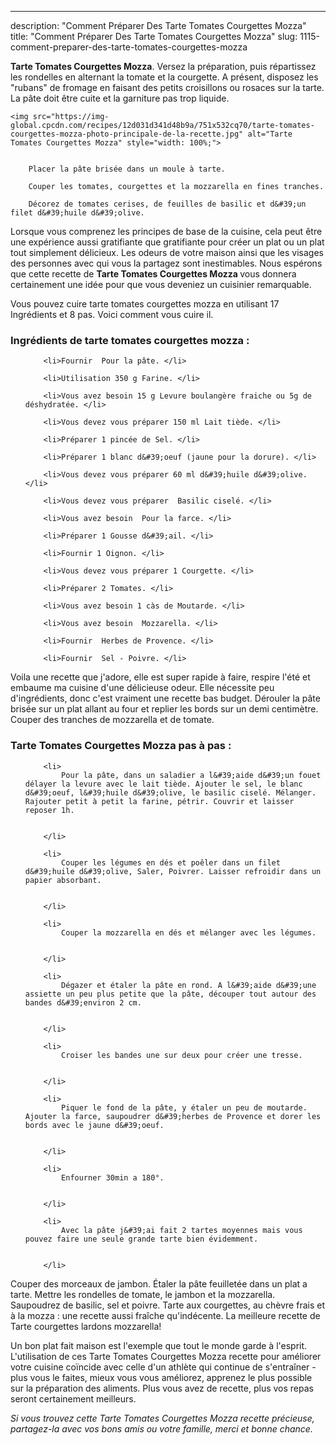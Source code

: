 ---
description: "Comment Préparer Des Tarte Tomates Courgettes Mozza"
title: "Comment Préparer Des Tarte Tomates Courgettes Mozza"
slug: 1115-comment-preparer-des-tarte-tomates-courgettes-mozza

<p>
	<strong>Tarte Tomates Courgettes Mozza</strong>. 
	Versez la préparation, puis répartissez les rondelles en alternant la tomate et la courgette. A présent, disposez les &#34;rubans&#34; de fromage en faisant des petits croisillons ou rosaces sur la tarte. La pâte doit être cuite et la garniture pas trop liquide.
</p>
<p>
	
	<img src="https://img-global.cpcdn.com/recipes/12d031d341d48b9a/751x532cq70/tarte-tomates-courgettes-mozza-photo-principale-de-la-recette.jpg" alt="Tarte Tomates Courgettes Mozza" style="width: 100%;">
	
	
		Placer la pâte brisée dans un moule à tarte.
	
		Couper les tomates, courgettes et la mozzarella en fines tranches.
	
		Décorez de tomates cerises, de feuilles de basilic et d&#39;un filet d&#39;huile d&#39;olive.
	
</p>

Lorsque vous comprenez les principes de base de la cuisine, cela peut être une expérience aussi gratifiante que gratifiante pour créer un plat ou un plat tout simplement délicieux. Les odeurs de votre maison ainsi que les visages des personnes avec qui vous la partagez sont inestimables. Nous espérons que cette recette de <strong> Tarte Tomates Courgettes Mozza </strong> vous donnera certainement une idée pour que vous deveniez un cuisinier remarquable.

<!--inarticleads1-->

Vous pouvez cuire tarte tomates courgettes mozza en utilisant 17 Ingrédients et 8 pas. Voici comment vous cuire il.

<h3>Ingrédients de tarte tomates courgettes mozza :</h3>

<ol>
	
		<li>Fournir  Pour la pâte. </li>
	
		<li>Utilisation 350 g Farine. </li>
	
		<li>Vous avez besoin 15 g Levure boulangère fraiche ou 5g de déshydratée. </li>
	
		<li>Vous devez vous préparer 150 ml Lait tiède. </li>
	
		<li>Préparer 1 pincée de Sel. </li>
	
		<li>Préparer 1 blanc d&#39;oeuf (jaune pour la dorure). </li>
	
		<li>Vous devez vous préparer 60 ml d&#39;huile d&#39;olive. </li>
	
		<li>Vous devez vous préparer  Basilic ciselé. </li>
	
		<li>Vous avez besoin  Pour la farce. </li>
	
		<li>Préparer 1 Gousse d&#39;ail. </li>
	
		<li>Fournir 1 Oignon. </li>
	
		<li>Vous devez vous préparer 1 Courgette. </li>
	
		<li>Préparer 2 Tomates. </li>
	
		<li>Vous avez besoin 1 càs de Moutarde. </li>
	
		<li>Vous avez besoin  Mozzarella. </li>
	
		<li>Fournir  Herbes de Provence. </li>
	
		<li>Fournir  Sel - Poivre. </li>
	
</ol>

Voila une recette que j&#39;adore, elle est super rapide à faire, respire l&#39;été et embaume ma cuisine d&#39;une délicieuse odeur. Elle nécessite peu d&#39;ingrédients, donc c&#39;est vraiment une recette bas budget. Dérouler la pâte brisée sur un plat allant au four et replier les bords sur un demi centimètre. Couper des tranches de mozzarella et de tomate. 

<!--inarticleads2-->

<h3>Tarte Tomates Courgettes Mozza pas à pas :</h3>

<ol>
	
		<li>
			Pour la pâte, dans un saladier a l&#39;aide d&#39;un fouet délayer la levure avec le lait tiède. Ajouter le sel, le blanc d&#39;oeuf, l&#39;huile d&#39;olive, le basilic ciselé. Mélanger. Rajouter petit à petit la farine, pétrir. Couvrir et laisser reposer 1h.
			
			
		</li>
	
		<li>
			Couper les légumes en dés et poêler dans un filet d&#39;huile d&#39;olive, Saler, Poivrer. Laisser refroidir dans un papier absorbant.
			
			
		</li>
	
		<li>
			Couper la mozzarella en dés et mélanger avec les légumes.
			
			
		</li>
	
		<li>
			Dégazer et étaler la pâte en rond. A l&#39;aide d&#39;une assiette un peu plus petite que la pâte, découper tout autour des bandes d&#39;environ 2 cm.
			
			
		</li>
	
		<li>
			Croiser les bandes une sur deux pour créer une tresse.
			
			
		</li>
	
		<li>
			Piquer le fond de la pâte, y étaler un peu de moutarde. Ajouter la farce, saupoudrer d&#39;herbes de Provence et dorer les bords avec le jaune d&#39;oeuf.
			
			
		</li>
	
		<li>
			Enfourner 30min a 180°.
			
			
		</li>
	
		<li>
			Avec la pâte j&#39;ai fait 2 tartes moyennes mais vous pouvez faire une seule grande tarte bien évidemment.
			
			
		</li>
	
</ol>

Couper des morceaux de jambon. Étaler la pâte feuilletée dans un plat a tarte. Mettre les rondelles de tomate, le jambon et la mozzarella. Saupoudrez de basilic, sel et poivre. Tarte aux courgettes, au chèvre frais et à la mozza : une recette aussi fraîche qu&#39;indécente. La meilleure recette de Tarte courgettes lardons mozzarella! 

<!--inarticleads1-->

<p>
Un bon plat fait maison est l'exemple que tout le monde garde à l'esprit. L'utilisation de ces Tarte Tomates Courgettes Mozza recette pour améliorer votre cuisine coïncide avec celle d'un athlète qui continue de s'entraîner - plus vous le faites, mieux vous vous améliorez, apprenez le plus possible sur la préparation des aliments. Plus vous avez de recette, plus vos repas seront certainement meilleurs.
</p>

<p>
<i>Si vous trouvez cette Tarte Tomates Courgettes Mozza recette précieuse, partagez-la avec vos bons amis ou votre famille, merci et bonne chance.</i>
</p>
